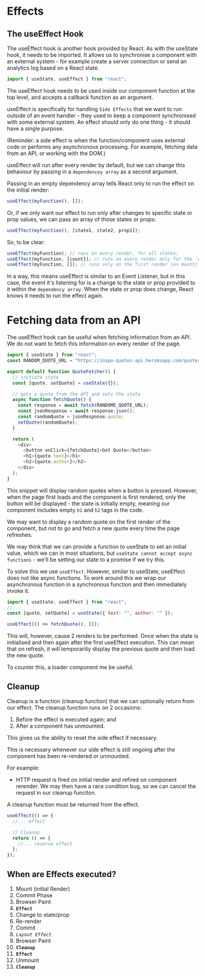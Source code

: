 # Effects

## The useEffect Hook

The useEffect hook is another hook provided by React. As with the useState hook, it needs to be imported. It allows us to synchronise a component with an external system - for example create a server connection or send an analytics log based on a React state.

```js
import { useState, useEffect } from "react";
```

The useEffect hook needs to be used inside our component function at the top level, and accepts a callback function as an argument.

useEffect is specifically for handling `Side Effects` that we want to run outside of an event handler - they used to keep a component synchronised with some external system. An effect should only do one thing - it should have a single purpose.

(Reminder: a side effect is when the function/component uses external code or performs any asynchronous processing. For example, fetching data from an API, or working with the DOM.)

useEffect will run after every render by default, but we can change this behaviour by passing in a `dependencey array` as a second argument.

Passing in an empty dependency array tells React only to run the effect on the initial render:

```js
useEffect(myFunction(), []);
```

Or, if we only want our effect to run only after changes to specific state or prop values, we can pass an array of those states or props:

```js
useEffect(myFunction(), [state1, state2, prop1]);
```

So, to be clear:

```js
useEffect(myFunction); // runs on every render, for all states.
useEffect(myFunction, [count]); // runs on every render only for the 'count' state.
useEffect(myFunction, []); // runs only on the first render (on mount) and never again.
```

In a way, this means useEffect is similar to an Event Listener, but in this case, the event it's listening for is a change to the state or prop provided to it within the `dependency array`. When the state or prop does change, React knows it needs to run the effect again.

# Fetching data from an API

The useEffect hook can be useful when fetching information from an API. We do not want to fetch this information on every render of the page.

```js
import { useState } from "react";
const RANDOM_QUOTE_URL = "https://inspo-quotes-api.herokuapp.com/quotes/random";

export default function QuoteFetcher() {
  // initiate state
  const [quote, setQuote] = useState({});

  // gets a quote from the API and sets the state
  async function fetchQuote() {
    const response = await fetch(RANDOME_QUOTE_URL);
    const jsonResponse = await response.json();
    const randomQuote = jsonResponse.quote;
    setQuote(randomQuote);
  }

  return (
    <div>
      <button onClick={fetchQuote}>Get Quote</button>
      <h1>{quote.text}</h1>
      <h2>{quote.author}</h2>
    </div>
  );
}
```

This snippet will display random quotes when a button is pressed. However, when the page first loads and the component is first rendered, only the button will be displayed - the state is initially empty, meaning our component includes empty `h1` and `h2` tags in the code.

We may want to display a random quote on the first render of the component, but not to go and fetch a new quote every time the page refreshes.

We may think that we can provide a function to useState to set an initial value, which we can in most situations, but `useState cannot accept async functions` - we'll be setting our state to a promise if we try this.

To solve this we use `useEffect`. However, similar to useState, useEffect does not like async functions. To work around this we wrap our asynchronous function in a synchronous function and then immediately invoke it.

```js
import { useState, useEffect } from "react";
//...
const [quote, setQuote] = useState({ text: "", author: "" });

useEffect(() => fetchQuote(), []);
```

This will, however, cause 2 renders to be performed. Once when the state is initialised and then again after the first useEffect execution. This can mean that on refresh, it will temporariliy display the previous quote and then load the new quote.

To counter this, a loader component me be useful.

## Cleanup

Cleanup is a function (cleanup function) that we can optionally return from our effect. The cleanup function runs on 2 occasions:

1. Before the effect is executed again; and
2. After a component has unmounted.

This gives us the ability to reset the side effect if necessary.

This is necessary whenever our side effect is still ongoing after the component has been re-rendered or unmounted.

For example:

- HTTP request is fired on initial render and refired on component rerender. We may then have a race condition bug, so we can cancel the request in our cleanup funciton.

A cleanup function must be returned from the effect.

```js
useEffect(() => {
  //... effect

  // Cleanup
  return () => {
    //... reverse effect
  };
});
```

## When are Effects executed?

1. Mount (initial Render)
2. Commit Phase
3. Browser Paint
4. **`Effect`**
5. Change to state/prop
6. Re-render
7. Commit
8. _`Layout Effect`_
9. Browser Paint
10. **`Cleanup`**
11. **`Effect`**
12. Unmount
13. **`Cleanup`**
